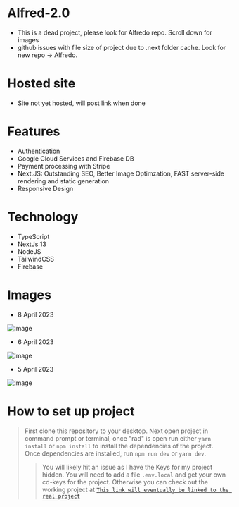 # Alfred-2.0

- This is a dead project, please look for Alfredo repo.  Scroll down for images
- github issues with file size of project due to .next folder cache. Look for new repo -> Alfredo. 

# Hosted site

- Site not yet hosted, will post link when done

# Features

- Authentication
- Google Cloud Services and Firebase DB
- Payment processing with Stripe
- Next.JS: Outstanding SEO, Better Image Optimzation, FAST server-side rendering and static generation
- Responsive Design

# Technology

- TypeScript
- NextJs 13
- NodeJS
- TailwindCSS
- Firebase

# Images
- 8 April 2023

![image](https://user-images.githubusercontent.com/65512131/230745819-02fffe35-9264-44e5-9e5c-f86906f95bb9.png)


- 6 April 2023

![image](https://user-images.githubusercontent.com/65512131/230324641-6da139c4-2bba-4e96-98c9-a92ea6a4d82d.png)

- 5 April 2023

![image](https://user-images.githubusercontent.com/65512131/230324789-f9f1b902-fb15-4eea-884d-8df3911c7fb3.png)

# How to set up project

> First clone this repository to your desktop.
> Next open project in command prompt or terminal, once "rad" is open run either `yarn install` or `npm install` to install the dependencies of the project.
> Once dependencies are installed, run `npm run dev` or `yarn dev`.
>
> > You will likely hit an issue as I have the Keys for my project hidden. You will need to add a file `.env.local` and get your own cd-keys for the project.
> > Otherwise you can check out the working project at <a href="https://github.com/ncradtke00" > `This link will eventually be linked to the real project` </a>

